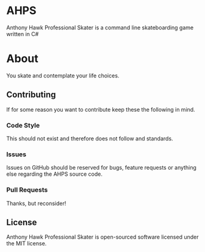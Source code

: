 # AHPS
Anthony Hawk Professional Skater is a command line skateboarding game written in C#

# About
You skate and contemplate your life choices.

## Contributing
If for some reason you want to contribute keep these the following in mind.
### Code Style
This should not exist and therefore does not follow and standards.

### Issues
Issues on GitHub should be reserved for bugs, feature requests or anything else regarding the AHPS source code.

### Pull Requests
Thanks, but reconsider!

## License
Anthony Hawk Professional Skater is open-sourced software licensed under the MIT license.
